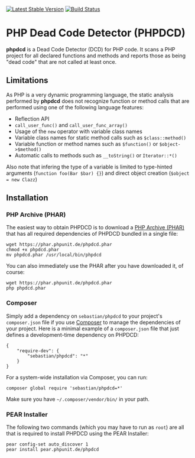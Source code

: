 [![Latest Stable Version](https://poser.pugx.org/sebastian/phpdcd/v/stable.png)](https://packagist.org/packages/sebastian/phpdcd)
[![Build Status](https://travis-ci.org/sebastianbergmann/phpdcd.png?branch=master)](https://travis-ci.org/sebastianbergmann/phpdcd)

# PHP Dead Code Detector (PHPDCD)

**phpdcd** is a Dead Code Detector (DCD) for PHP code. It scans a PHP project for all declared functions and methods and reports those as being "dead code" that are not called at least once.

## Limitations

As PHP is a very dynamic programming language, the static analysis performed by **phpdcd** does not recognize function or method calls that are performed using one of the following language features:

* Reflection API
* `call_user_func()` and `call_user_func_array()`
* Usage of the `new` operator with variable class names
* Variable class names for static method calls such as `$class::method()`
* Variable function or method names such as `$function()` or `$object->$method()`
* Automatic calls to methods such as `__toString()` or `Iterator::*()`

Also note that infering the type of a variable is limited to type-hinted arguments (`function foo(Bar $bar) {}`) and direct object creation (`$object = new Clazz`)

## Installation

### PHP Archive (PHAR)

The easiest way to obtain PHPDCD is to download a [PHP Archive (PHAR)](http://php.net/phar) that has all required dependencies of PHPDCD bundled in a single file:

    wget https://phar.phpunit.de/phpdcd.phar
    chmod +x phpdcd.phar
    mv phpdcd.phar /usr/local/bin/phpdcd

You can also immediately use the PHAR after you have downloaded it, of course:

    wget https://phar.phpunit.de/phpdcd.phar
    php phpdcd.phar

### Composer

Simply add a dependency on `sebastian/phpdcd` to your project's `composer.json` file if you use [Composer](http://getcomposer.org/) to manage the dependencies of your project. Here is a minimal example of a `composer.json` file that just defines a development-time dependency on PHPDCD:

    {
        "require-dev": {
            "sebastian/phpdcd": "*"
        }
    }

For a system-wide installation via Composer, you can run:

    composer global require 'sebastian/phpdcd=*'

Make sure you have `~/.composer/vendor/bin/` in your path.

### PEAR Installer

The following two commands (which you may have to run as `root`) are all that is required to install PHPDCD using the PEAR Installer:

    pear config-set auto_discover 1
    pear install pear.phpunit.de/phpdcd
